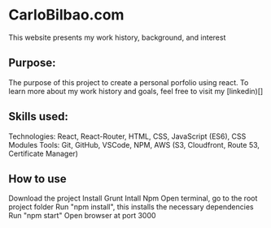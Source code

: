 

# CarloBilbao.com
This website presents my work history, background, and interest

## Purpose:
The purpose of this project to create a personal porfolio using react. To learn more about my work history and goals, feel free to visit my [linkedin)[]

## Skills used:
Technologies: React, React-Router, HTML, CSS, JavaScript (ES6), CSS Modules
Tools: Git, GitHub, VSCode, NPM, AWS (S3, Cloudfront, Route 53, Certificate Manager)

## How to use
Download the project
Install Grunt
Intall Npm
Open terminal, go to the root project folder
Run "npm install", this installs the necessary dependencies
Run "npm start"
Open browser at port 3000